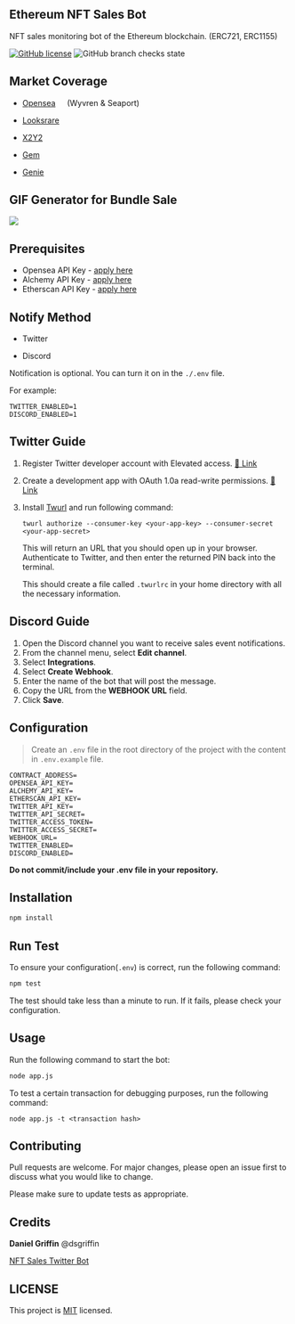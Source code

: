 ## Ethereum NFT Sales Bot

NFT sales monitoring bot of the Ethereum blockchain. (ERC721, ERC1155)

[![GitHub license](https://img.shields.io/github/license/kenryu42/ethereum-nft-sales-bot)](https://github.com/kenryu42/ethereum-nft-sales-bot/blob/main/LICENSE)
![GitHub branch checks state](https://img.shields.io/github/checks-status/kenryu42/ethereum-nft-sales-bot/main)

## Market Coverage

- [Opensea](https://opensea.io/)
  <img src="https://pbs.twimg.com/profile_images/1533843334946508806/kleAruEh_400x400.png" width="13"/>
  (Wyvren & Seaport)

- [Looksrare](https://looksrare.org/)
  <img src="https://pbs.twimg.com/profile_images/1493172984240308225/Nt6RFdmb_400x400.jpg" width="13"/>

- [X2Y2](https://x2y2.io/)
  <img src="https://pbs.twimg.com/profile_images/1482386069891198978/mMFwXNj8_400x400.jpg" width="13"/>

- [Gem](https://gem.xyz/)
  <img src="https://pbs.twimg.com/profile_images/1469735318488293380/AuOdfwvH_400x400.jpg" width="13"/>

- [Genie](https://www.genie.xyz/)
  <img src="https://pbs.twimg.com/profile_images/1486044157017788419/cqdhpZBX_400x400.png" width="13"/>

## GIF Generator for Bundle Sale

<img src="https://media2.giphy.com/media/sjKGGbK6CnM3AnJZ25/giphy.gif?cid=790b76110714c67c573d4cc5887b69aa0074c0b663666fbf&rid=giphy.gif&ct=g" />

<br/>

## Prerequisites

- Opensea API Key - [apply here](https://docs.opensea.io/reference/request-an-api-key)
- Alchemy API Key - [apply here](https://auth.alchemyapi.io/signup)
- Etherscan API Key - [apply here](https://etherscan.io/register)

## Notify Method

- Twitter

- Discord

Notification is optional. You can turn it on in the `./.env` file.

For example:

```
TWITTER_ENABLED=1
DISCORD_ENABLED=1
```

## Twitter Guide

1. Register Twitter developer account with Elevated access. [🔗 Link](https://developer.twitter.com/en/portal/petition/essential/basic-info)
2. Create a development app with OAuth 1.0a read-write permissions. [🔗 Link](https://developer.twitter.com/en/docs/apps/app-permissions)
3. Install [Twurl](https://github.com/twitter/twurl) and run following command:

   ```
   twurl authorize --consumer-key <your-app-key> --consumer-secret <your-app-secret>
   ```

   This will return an URL that you should open up in your browser. Authenticate to Twitter, and then enter the returned PIN back into the terminal.

   This should create a file called `.twurlrc` in your home directory with all the necessary information.

## Discord Guide

1. Open the Discord channel you want to receive sales event notifications.
2. From the channel menu, select **Edit channel**.
3. Select **Integrations**.
4. Select **Create Webhook**.
5. Enter the name of the bot that will post the message.
6. Copy the URL from the **WEBHOOK URL** field.
7. Click **Save**.

## Configuration

> Create an `.env` file in the root directory of the project with the content in `.env.example` file.

```
CONTRACT_ADDRESS=
OPENSEA_API_KEY=
ALCHEMY_API_KEY=
ETHERSCAN_API_KEY=
TWITTER_API_KEY=
TWITTER_API_SECRET=
TWITTER_ACCESS_TOKEN=
TWITTER_ACCESS_SECRET=
WEBHOOK_URL=
TWITTER_ENABLED=
DISCORD_ENABLED=
```

**Do not commit/include your .env file in your repository.**

## Installation

```bash
npm install
```

## Run Test

To ensure your configuration(`.env`) is correct, run the following command:

```bash
npm test
```

The test should take less than a minute to run. If it fails, please check your configuration.

## Usage

Run the following command to start the bot:

```bash
node app.js
```

To test a certain transaction for debugging purposes, run the following command:

```
node app.js -t <transaction hash>
```

## Contributing

Pull requests are welcome. For major changes, please open an issue first to discuss what you would like to change.

Please make sure to update tests as appropriate.

## Credits

**Daniel Griffin** @dsgriffin

[NFT Sales Twitter Bot](https://github.com/dsgriffin/nft-sales-twitter-bot)

## LICENSE

This project is [MIT](https://github.com/kenryu42/ethereum-nft-sales-bot/blob/main/LICENSE) licensed.
